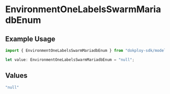 # EnvironmentOneLabelsSwarmMariadbEnum

## Example Usage

```typescript
import { EnvironmentOneLabelsSwarmMariadbEnum } from "dokploy-sdk/models/operations";

let value: EnvironmentOneLabelsSwarmMariadbEnum = "null";
```

## Values

```typescript
"null"
```